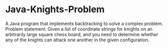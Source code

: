 # Java-Knights-Problem
A Java program that implements backtracking to solve a complex problem. Problem statement: Given a list of coordinate strings for knights on an arbitrarily large square chess board, and you need to determine whether any of the knights can attack one another in the given configuration.
